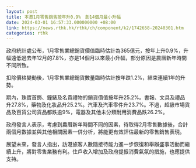 ```yaml
---
layout: post
title: 本港1月零售銷售按年升0.9%　創14個月最小升幅
date: 2024-03-01 16:57:33.000000000 +08:00
link: https://news.rthk.hk/rthk/ch/component/k2/1742658-20240301.htm
categories: rthk
---
```


政府統計處公布，1月零售業總銷貨價值臨時估計為365億元，按年上升0.9%，升幅遠低過去年12月的7.8%，亦是14個月以來最小升幅，部分原因是農曆新年時間不同所致。

扣除價格變動後，1月零售業總銷貨數量臨時估計按年跌1.2%，結束連續1年的升勢。

期內，珠寶首飾、鐘錶及名貴禮物的銷貨價值按年升25.2%。書報、文具及禮品升27.8%，藥物及化妝品升25.2%。汽車及汽車零件升23.7%。不過，超級市場貨品及百貨公司貨品都跌逾9%，電器及其他未分類耐用消費品跌26.2%。

政府發言人表示，考慮到農曆新年時間不同的因素，待取得2月零售數據後，合計兩個月數據並與其他相關因素一併分析，將能更有效評估最新的零售銷售表現。
 
展望未來，發言人指出，訪港旅客人數隨接待能力進一步恢復和舉辦盛事活動而繼續上升，將對零售業務有利。住戶收入增加及政府提振消費氣氛的措施，也應提供支持。
